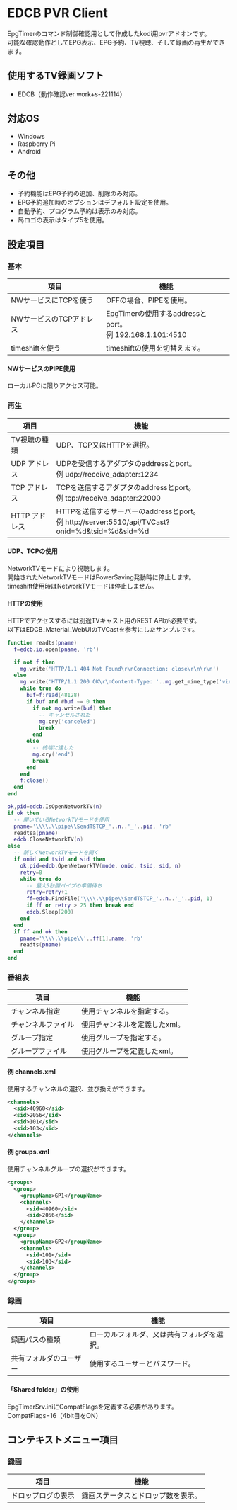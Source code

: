 # EDCB PVR Client
EpgTimerのコマンド制御確認用として作成したkodi用pvrアドオンです。  
可能な確認動作としてEPG表示、EPG予約、TV視聴、そして録画の再生ができます。  

## 使用するTV録画ソフト
 - EDCB（動作確認ver work+s-221114）

## 対応OS
 - Windows
 - Raspberry Pi
 - Android

## その他
 - 予約機能はEPG予約の追加、削除のみ対応。
 - EPG予約追加時のオプションはデフォルト設定を使用。
 - 自動予約、プログラム予約は表示のみ対応。
 - 局ロゴの表示はタイプ5を使用。

## 設定項目
### 基本
| 項目 | 機能 |
----|----
| NWサービスにTCPを使う | OFFの場合、PIPEを使用。 |
| NWサービスのTCPアドレス | EpgTimerの使用するaddressとport。<br>例 192.168.1.101:4510 |
| timeshiftを使う | timeshiftの使用を切替えます。 |

#### NWサービスのPIPE使用
ローカルPCに限りアクセス可能。

### 再生
| 項目 | 機能 |
----|----
| TV視聴の種類 | UDP、TCP又はHTTPを選択。 |
| UDP アドレス | UDPを受信するアダプタのaddressとport。<br>例 udp://receive_adapter:1234 |
| TCP アドレス | TCPを送信するアダプタのaddressとport。<br>例 tcp://receive_adapter:22000 |
| HTTP アドレス | HTTPを送信するサーバーのaddressとport。<br>例 http://server:5510/api/TVCast?onid=%d&tsid=%d&sid=%d |

#### UDP、TCPの使用
NetworkTVモードにより視聴します。  
開始されたNetworkTVモードはPowerSaving発動時に停止します。  
timeshift使用時はNetworkTVモードは停止しません。  

#### HTTPの使用
HTTPでアクセスするには別途TVキャスト用のREST APIが必要です。  
以下はEDCB_Material_WebUIのTVCastを参考にしたサンプルです。  

```lua
function readts(pname)
  f=edcb.io.open(pname, 'rb')

  if not f then
    mg.write('HTTP/1.1 404 Not Found\r\nConnection: close\r\n\r\n')
  else
    mg.write('HTTP/1.1 200 OK\r\nContent-Type: '..mg.get_mime_type('viewts')..'\r\nContent-Disposition: filename=viewts\r\nConnection: close\r\n\r\n')
    while true do
      buf=f:read(48128)
      if buf and #buf ~= 0 then
        if not mg.write(buf) then
          -- キャンセルされた
          mg.cry('canceled')
          break
        end
      else
        -- 終端に達した
        mg.cry('end')
        break
      end
    end
    f:close()
  end
end

ok,pid=edcb.IsOpenNetworkTV(n)
if ok then
  -- 開いているNetworkTVモードを使用
  pname='\\\\.\\pipe\\SendTSTCP_'..n..'_'..pid, 'rb'
  readtsa(pname)
  edcb.CloseNetworkTV(n)
else
  -- 新しくNetworkTVモードを開く
  if onid and tsid and sid then
    ok,pid=edcb.OpenNetworkTV(mode, onid, tsid, sid, n)
    retry=0
    while true do
      -- 最大5秒間パイプの準備待ち
      retry=retry+1
      ff=edcb.FindFile('\\\\.\\pipe\\SendTSTCP_'..n..'_'..pid, 1)
      if ff or retry > 25 then break end
      edcb.Sleep(200)
    end
  end
  if ff and ok then
    pname='\\\\.\\pipe\\'..ff[1].name, 'rb'
    readts(pname)
  end
end
```

### 番組表
| 項目 | 機能 |
----|----
| チャンネル指定 | 使用チャンネルを指定する。 |
| チャンネルファイル | 使用チャンネルを定義したxml。 |
| グループ指定 | 使用グループを指定する。 |
| グループファイル | 使用グループを定義したxml。 |

#### 例 channels.xml
使用するチャンネルの選択、並び換えができます。  

```xml
<channels>
  <sid>40960</sid>
  <sid>2056</sid>
  <sid>101</sid>
  <sid>103</sid>
</channels>
```
#### 例 groups.xml
使用チャンネルグループの選択ができます。  

```xml
<groups>
  <group>
	<groupName>GP1</groupName>
	<channels>
	  <sid>40960</sid>
	  <sid>2056</sid>
	</channels>
  </group>
  <group>
	<groupName>GP2</groupName>
	<channels>
	  <sid>101</sid>
	  <sid>103</sid>
	</channels>
  </group>
</groups>
```

### 録画
| 項目 | 機能 |
----|----
| 録画パスの種類 | ローカルフォルダ、又は共有フォルダを選択。 |
| 共有フォルダのユーザー | 使用するユーザーとパスワード。 |

#### 「Shared folder」の使用
EpgTimerSrv.iniにCompatFlagsを定義する必要があります。  
CompatFlags=16（4bit目をON）  

## コンテキストメニュー項目
### 録画
| 項目 | 機能 |
----|----
| ドロップログの表示 | 録画ステータスとドロップ数を表示。 |

